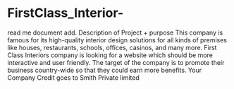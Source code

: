 # FirstClass_Interior-
read me document add. 
Description of Project + purpose  This company is famous for its high-quality interior design solutions for all kinds of premises like houses, restaurants, schools, offices, casinos, and many more. First Class Interiors company is looking for a website which should be more interactive and user friendly. The target of the company is to promote their business country-wide so that they could earn more benefits.
Your Company Credit goes to Smith Private limited 
